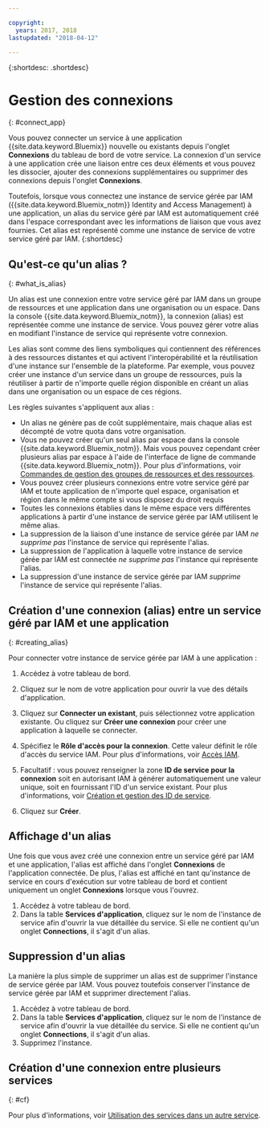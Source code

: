 ```yaml
---

copyright:
  years: 2017, 2018
lastupdated: "2018-04-12"

---
```


{:shortdesc: .shortdesc}

# Gestion des connexions
{: #connect_app}

Vous pouvez connecter un service à une application {{site.data.keyword.Bluemix}} nouvelle ou existants depuis l'onglet **Connexions** du tableau de bord de votre service. La connexion d'un service à une application  crée une liaison entre ces deux éléments et vous pouvez les dissocier, ajouter des connexions supplémentaires ou supprimer des connexions depuis l'onglet **Connexions**.

Toutefois, lorsque vous connectez une instance de service gérée par IAM ({{site.data.keyword.Bluemix_notm}} Identity and Access Management) à une application, un alias du service géré par IAM est automatiquement créé dans l'espace correspondant avec les informations de liaison que vous avez fournies. Cet alias est représenté comme une instance de service de votre service géré par IAM.
{:shortdesc}

## Qu'est-ce qu'un alias ?
{: #what_is_alias}

Un alias est une connexion entre votre service géré par IAM dans un groupe de ressources et une application dans une organisation ou un espace. Dans la console {{site.data.keyword.Bluemix_notm}}, la connexion (alias) est représentée comme une instance de service. Vous pouvez gérer votre alias en modifiant l'instance de service qui représente votre connexion.

Les alias sont comme des liens symboliques qui contiennent des références à des ressources distantes et qui activent l'interopérabilité et la réutilisation d'une instance sur l'ensemble de la plateforme. Par exemple, vous pouvez créer une instance d'un service dans un groupe de ressources, puis la réutiliser à partir de n'importe quelle région disponible en créant un alias dans une organisation ou un espace de ces régions.

Les règles suivantes s'appliquent aux alias :

* Un alias ne génère pas de coût supplémentaire, mais chaque alias est décompté de votre quota dans votre organisation.
* Vous ne pouvez créer qu'un seul alias par espace dans la console {{site.data.keyword.Bluemix_notm}}. Mais vous pouvez cependant créer plusieurs alias par espace à l'aide de l'interface de ligne de commande {{site.data.keyword.Bluemix_notm}}. Pour plus d'informations, voir [Commandes de gestion des groupes de ressources et des ressources](/docs/cli/reference/bluemix_cli/bx_cli.html#commands-for-managing-resource-groups-and-resources).
* Vous pouvez créer plusieurs connexions entre votre service géré par IAM et toute application de n'importe quel espace, organisation et région dans le même compte si vous disposez du droit requis
* Toutes les connexions établies dans le même espace vers différentes applications à partir d'une instance de service gérée par IAM utilisent le même alias.
* La suppression de la liaison d'une instance de service gérée par IAM *ne supprime pas* l'instance de service qui représente l'alias.
* La suppression de l'application à laquelle votre instance de service gérée par IAM est connectée *ne supprime pas* l'instance qui représente l'alias.
* La suppression d'une instance de service gérée par IAM *supprime* l'instance de service qui représente l'alias.

## Création d'une connexion (alias) entre un service géré par IAM et une application
{: #creating_alias}

Pour connecter votre instance de service gérée par IAM à une application :

1. Accédez à votre tableau de bord.

2. Cliquez sur le nom de votre application pour ouvrir la vue des détails d'application.

3. Cliquez sur **Connecter un existant**, puis sélectionnez votre application existante. Ou cliquez sur **Créer une connexion** pour créer une application à laquelle se connecter.

4. Spécifiez le **Rôle d'accès pour la connexion**. Cette valeur définit le rôle d'accès du service IAM. Pour plus d'informations, voir [Accès IAM](/docs/iam/users_roles.html#userroles).

5. Facultatif : vous pouvez renseigner la zone **ID de service pour la connexion** soit en autorisant IAM à générer automatiquement une valeur unique, soit en fournissant l'ID d'un service existant. Pour plus d'informations, voir [Création et gestion des ID de service](/docs/iam/serviceid.html#serviceids).

6. Cliquez sur **Créer**.

## Affichage d'un alias

Une fois que vous avez créé une connexion entre un service géré par IAM et une application, l'alias est affiché dans l'onglet **Connexions** de l'application connectée. De plus, l'alias est affiché en tant qu'instance de service en cours d'exécution sur votre tableau de bord et contient uniquement un onglet **Connexions** lorsque vous l'ouvrez.

1. Accédez à votre tableau de bord.
2. Dans la table **Services d'application**, cliquez sur le nom de l'instance de service afin d'ouvrir la vue détaillée du service. Si elle ne contient qu'un onglet **Connections**, il s'agit d'un alias.

## Suppression d'un alias

La manière la plus simple de supprimer un alias est de supprimer l'instance de service gérée par IAM. Vous pouvez toutefois conserver l'instance de service gérée par IAM et supprimer directement l'alias.

1. Accédez à votre tableau de bord.
2. Dans la table **Services d'application**, cliquez sur le nom de l'instance de service afin d'ouvrir la vue détaillée du service. Si elle ne contient qu'un onglet **Connections**, il s'agit d'un alias.
3. Supprimez l'instance.

## Création d'une connexion entre plusieurs services
{: #cf}

Pour plus d'informations, voir [Utilisation des services dans un autre service](/docs/resources/s2s.html#s2s_binding).
